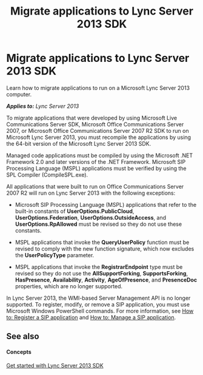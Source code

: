 ﻿---
title: Migrate applications to Lync Server 2013 SDK
TOCTitle: Migrate applications to Lync Server 2013 SDK
ms:assetid: 5e311480-1ab4-4a2a-88a8-c7f5015494e8
ms:mtpsurl: https://msdn.microsoft.com/en-us/library/Dn439061(v=office.15)
ms:contentKeyID: 57096217
ms.date: 07/24/2014
mtps_version: v=office.15
---

# Migrate applications to Lync Server 2013 SDK

Learn how to migrate applications to run on a Microsoft Lync Server 2013 computer.


_**Applies to:** Lync Server 2013_

To migrate applications that were developed by using Microsoft Live Communications Server SDK, Microsoft Office Communications Server 2007, or Microsoft Office Communications Server 2007 R2 SDK to run on Microsoft Lync Server 2013, you must recompile the applications by using the 64-bit version of the Microsoft Lync Server 2013 SDK.

Managed code applications must be compiled by using the Microsoft .NET Framework 2.0 and later versions of the .NET Framework. Microsoft SIP Processing Language (MSPL) applications must be verified by using the SPL Compiler (CompileSPL.exe).

All applications that were built to run on Office Communications Server 2007 R2 will run on Lync Server 2013 with the following exceptions:

  - Microsoft SIP Processing Language (MSPL) applications that refer to the built-in constants of **UserOptions.PublicCloud**, **UserOptions.Federation**, **UserOptions.OutsideAccess**, and **UserOptions.RpAllowed** must be revised so they do not use these constants.

  - MSPL applications that invoke the **QueryUserPolicy** function must be revised to comply with the new function signature, which now excludes the **UserPolicyType** parameter.

  - MSPL applications that invoke the **RegistrarEndpoint** type must be revised so they do not use the **AllSupportForking**, **SupportsForking**, **HasPresence**, **Availability**, **Activity**, **AgeOfPresence**, and **PresenceDoc** properties, which are no longer supported.

In Lync Server 2013, the WMI-based Server Management API is no longer supported. To register, modify, or remove a SIP application, you must use Microsoft Windows PowerShell commands. For more information, see [How to: Register a SIP application](how-to-register-a-sip-application.md) and [How to: Manage a SIP application](how-to-manage-a-sip-application.md).

## See also

#### Concepts

[Get started with Lync Server 2013 SDK](get-started-with-lync-server-2013-sdk.md)

